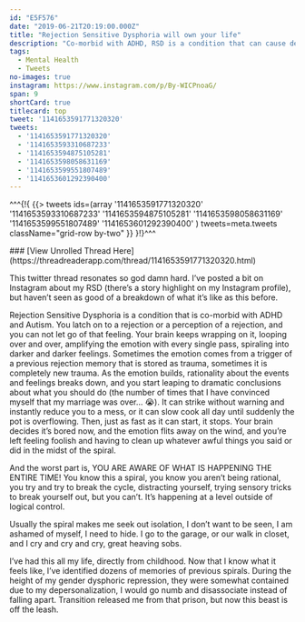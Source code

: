 ```yaml
---
id: "E5F576"
date: "2019-06-21T20:19:00.000Z"
title: "Rejection Sensitive Dysphoria will own your life"
description: "Co-morbid with ADHD, RSD is a condition that can cause debilitating depressive episodes without notice."
tags:
  - Mental Health
  - Tweets
no-images: true
instagram: https://www.instagram.com/p/By-WICPnoaG/
span: 9
shortCard: true
titlecard: top
tweet: '1141653591771320320'
tweets:
  - '1141653591771320320'
  - '1141653593310687233'
  - '1141653594875105281'
  - '1141653598058631169'
  - '1141653599551807489'
  - '1141653601292390400'
---
```


^^^<!--[-->{!{ {{> tweets ids=(array
  '1141653591771320320'
  '1141653593310687233'
  '1141653594875105281'
  '1141653598058631169'
  '1141653599551807489'
  '1141653601292390400'
) tweets=meta.tweets className="grid-row by-two" }} }!}<!--]-->^^^

<!--[-->### [View Unrolled Thread Here](https://threadreaderapp.com/thread/1141653591771320320.html)<!--]-->

This twitter thread resonates so god damn hard. I’ve posted a bit on Instagram about my RSD (there’s a story highlight on my Instagram profile), but haven’t seen as good of a breakdown of what it’s like as this before.

Rejection Sensitive Dysphoria is a condition that is co-morbid with ADHD and Autism. You latch on to a rejection or a perception of a rejection, and you can not let go of that feeling. Your brain keeps wrapping on it, looping over and over, amplifying the emotion with every single pass, spiraling into darker and darker feelings. Sometimes the emotion comes from a trigger of a previous rejection memory that is stored as trauma, sometimes it is completely new trauma. As the emotion builds, rationality about the events and feelings breaks down, and you start leaping to dramatic conclusions about what you should do (the number of times that I have convinced myself that my marriage was over... 😭). It can strike without warning and instantly reduce you to a mess, or it can slow cook all day until suddenly the pot is overflowing. Then, just as fast as it can start, it stops. Your brain decides it’s bored now, and the emotion flits away on the wind, and you’re left feeling foolish and having to clean up whatever awful things you said or did in the midst of the spiral.

And the worst part is, YOU ARE AWARE OF WHAT IS HAPPENING THE ENTIRE TIME! You know this a spiral, you know you aren’t being rational, you try and try to break the cycle, distracting yourself, trying sensory tricks to break yourself out, but you can’t. It’s happening at a level outside of logical control.

Usually the spiral makes me seek out isolation, I don’t want to be seen, I am ashamed of myself, I need to hide. I go to the garage, or our walk in closet, and I cry and cry and cry, great heaving sobs.

I’ve had this all my life, directly from childhood. Now that I know what it feels like, I’ve identified dozens of memories of previous spirals. During the height of my gender dysphoric repression, they were somewhat contained due to my depersonalization, I would go numb and disassociate instead of falling apart. Transition released me from that prison, but now this beast is off the leash.
